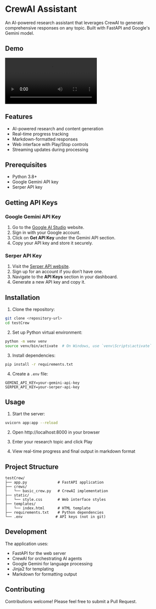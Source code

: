 # CrewAI Assistant

An AI-powered research assistant that leverages CrewAI to generate comprehensive responses on any topic. Built with FastAPI and Google's Gemini model.

## Demo
![Demo Video](./demo.mp4)

## Features

- AI-powered research and content generation
- Real-time progress tracking
- Markdown-formatted responses
- Web interface with Play/Stop controls
- Streaming updates during processing

## Prerequisites

- Python 3.8+
- Google Gemini API key
- Serper API key

## Getting API Keys

### Google Gemini API Key
1. Go to the [Google AI Studio](https://aistudio.google.com/) website.  
2. Sign in with your Google account.  
3. Click on **Get API Key** under the Gemini API section.  
4. Copy your API key and store it securely.  

### Serper API Key
1. Visit the [Serper API website](https://serper.dev/).  
2. Sign up for an account if you don’t have one.  
3. Navigate to the **API Keys** section in your dashboard.  
4. Generate a new API key and copy it. 

## Installation

1. Clone the repository:
```bash
git clone <repository-url>
cd testCrew
```

2. Set up Python virtual environment:
```bash
python -m venv venv
source venv/bin/activate  # On Windows, use `venv\Scripts\activate`
```

3. Install dependencies:
```bash
pip install -r requirements.txt
```

4. Create a `.env` file:
```env
GEMINI_API_KEY=your-gemini-api-key
SERPER_API_KEY=your-serper-api-key
```

## Usage

1. Start the server:
```bash
uvicorn app:app --reload
```

2. Open http://localhost:8000 in your browser

3. Enter your research topic and click Play

4. View real-time progress and final output in markdown format

## Project Structure

```
testCrew/
├── app.py              # FastAPI application
├── crews/
│   └── basic_crew.py   # CrewAI implementation
├── static/
│   └── style.css       # Web interface styles
├── templates/
│   └── index.html      # HTML template
├── requirements.txt    # Python dependencies
└── .env               # API keys (not in git)
```

## Development

The application uses:
- FastAPI for the web server
- CrewAI for orchestrating AI agents
- Google Gemini for language processing
- Jinja2 for templating
- Markdown for formatting output

## Contributing

Contributions welcome! Please feel free to submit a Pull Request.
